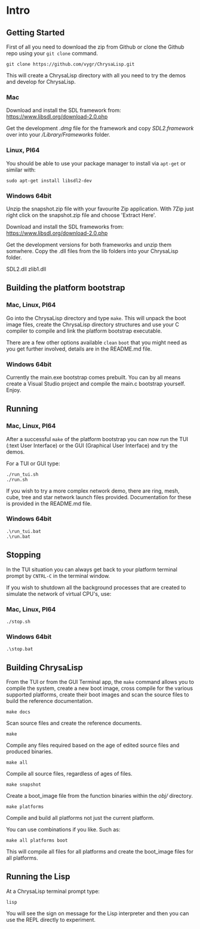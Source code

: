 # Intro

## Getting Started

First of all you need to download the zip from Github or clone the Github repo
using your `git clone` command.

```
git clone https://github.com/vygr/ChrysaLisp.git
```

This will create a ChrysaLisp directory with all you need to try the demos and
develop for ChrysaLisp.

### Mac

Download and install the SDL framework from:
https://www.libsdl.org/download-2.0.php

Get the development *.dmg* file for the framework and copy *SDL2.framework*
over into your */Library/Frameworks* folder.

### Linux, PI64

You should be able to use your package manager to install via `apt-get` or
similar with:

```
sudo apt-get install libsdl2-dev
```

### Windows 64bit

Unzip the snapshot.zip file with your favourite Zip application. With 7Zip just
right click on the snapshot.zip file and choose 'Extract Here'.

Download and install the SDL frameworks from:
https://www.libsdl.org/download-2.0.php

Get the development versions for both frameworks and unzip them somwhere. Copy
the .dll files from the lib folders into your ChrysaLisp folder.

SDL2.dll
zlib1.dll

## Building the platform bootstrap

### Mac, Linux, PI64

Go into the ChrysaLisp directory and type `make`. This will unpack the boot
image files, create the ChrysaLisp directory structures and use your C compiler
to compile and link the platform bootstrap executable.

There are a few other options available `clean` `boot` that you might need as
you get further involved, details are in the README.md file.

### Windows 64bit

Currently the main.exe bootstrap comes prebuilt. You can by all means create a
Visual Studio project and compile the main.c bootstrap yourself. Enjoy.

## Running

### Mac, Linux, PI64

After a successful `make` of the platform bootstrap you can now run the TUI
(:text User Interface) or the GUI (Graphical User Interface) and try the demos.

For a TUI or GUI type:

```
./run_tui.sh
./run.sh
```

If you wish to try a more complex network demo, there are ring, mesh, cube,
tree and star network launch files provided. Documentation for these is
provided in the README.md file.

### Windows 64bit

```
.\run_tui.bat
.\run.bat
```

## Stopping

In the TUI situation you can always get back to your platform terminal prompt
by `CNTRL-C` in the terminal window.

If you wish to shutdown all the background processes that are created to
simulate the network of virtual CPU's, use:

### Mac, Linux, PI64

```
./stop.sh
```

### Windows 64bit

```
.\stop.bat
```

## Building ChrysaLisp

From the TUI or from the GUI Terminal app, the `make` command allows you to
compile the system, create a new boot image, cross compile for the various
supported platforms, create their boot images and scan the source files to
build the reference documentation.

```
make docs
```

Scan source files and create the reference documents.

```
make
```

Compile any files required based on the age of edited source files and produced
binaries.

```
make all
```

Compile all source files, regardless of ages of files.

```
make snapshot
```

Create a boot_image file from the function binaries within the *obj/*
directory.

```
make platforms
```

Compile and build all platforms not just the current platform.

You can use combinations if you like. Such as:

```
make all platforms boot
```

This will compile all files for all platforms and create the boot_image files
for all platforms.

## Running the Lisp

At a ChrysaLisp terminal prompt type:

```
lisp
```

You will see the sign on message for the Lisp interpreter and then you can use
the REPL directly to experiment.
